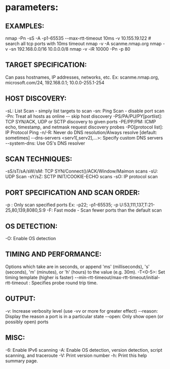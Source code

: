 # parameters:
## EXAMPLES:
nmap -Pn -sS -A -p1-65535 --max-rtt-timeout 10ms -v 10.155.19.122 # search all tcp ports with 10ms timeout
nmap -v -A scanme.nmap.org
nmap -v -sn 192.168.0.0/16 10.0.0.0/8
nmap -v -iR 10000 -Pn -p 80

## TARGET SPECIFICATION:
  Can pass hostnames, IP addresses, networks, etc.
  Ex: scanme.nmap.org, microsoft.com/24, 192.168.0.1; 10.0.0-255.1-254

## HOST DISCOVERY:
  -sL: List Scan - simply list targets to scan
  -sn: Ping Scan - disable port scan
  -Pn: Treat all hosts as online -- skip host discovery
  -PS/PA/PU/PY[portlist]: TCP SYN/ACK, UDP or SCTP discovery to given ports
  -PE/PP/PM: ICMP echo, timestamp, and netmask request discovery probes
  -PO[protocol list]: IP Protocol Ping
  -n/-R: Never do DNS resolution/Always resolve [default: sometimes]
  --dns-servers <serv1[,serv2],...>: Specify custom DNS servers
  --system-dns: Use OS's DNS resolver

## SCAN TECHNIQUES:
  -sS/sT/sA/sW/sM: TCP SYN/Connect()/ACK/Window/Maimon scans
  -sU: UDP Scan
  -sY/sZ: SCTP INIT/COOKIE-ECHO scans
  -sO: IP protocol scan

## PORT SPECIFICATION AND SCAN ORDER:
  -p <port ranges>: Only scan specified ports
    Ex: -p22; -p1-65535; -p U:53,111,137,T:21-25,80,139,8080,S:9
  -F: Fast mode - Scan fewer ports than the default scan

## OS DETECTION:
  -O: Enable OS detection

## TIMING AND PERFORMANCE:
  Options which take <time> are in seconds, or append 'ms' (milliseconds),
  's' (seconds), 'm' (minutes), or 'h' (hours) to the value (e.g. 30m).
  -T<0-5>: Set timing template (higher is faster)
  --min-rtt-timeout/max-rtt-timeout/initial-rtt-timeout <time>: Specifies
      probe round trip time.

## OUTPUT:
  -v: Increase verbosity level (use -vv or more for greater effect)
  --reason: Display the reason a port is in a particular state
  --open: Only show open (or possibly open) ports

## MISC:
  -6: Enable IPv6 scanning
  -A: Enable OS detection, version detection, script scanning, and traceroute
  -V: Print version number
  -h: Print this help summary page.
